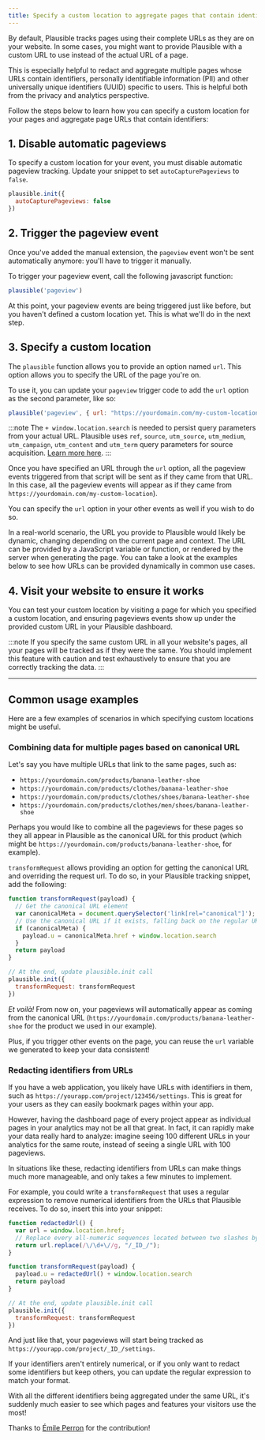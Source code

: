 ```yaml
---
title: Specify a custom location to aggregate pages that contain identifiers
---
```


By default, Plausible tracks pages using their complete URLs as they are on your website. In some cases, you might want to provide Plausible with a custom URL to use instead of the actual URL of a page.

This is especially helpful to redact and aggregate multiple pages whose URLs contain identifiers, personally identifiable information (PII) and other universally unique identifiers (UUID) specific to users. This is helpful both from the privacy and analytics perspective.

Follow the steps below to learn how you can specify a custom location for your pages and aggregate page URLs that contain identifiers:

## 1. Disable automatic pageviews

To specify a custom location for your event, you must disable automatic pageview tracking. Update your snippet to set `autoCapturePageviews` to `false`.

```javascript
plausible.init({
  autoCapturePageviews: false
})
```

## 2. Trigger the pageview event

Once you've added the manual extension, the `pageview` event won't be sent automatically anymore: you'll have to trigger it manually.

To trigger your pageview event, call the following javascript function:

```javascript
plausible('pageview')
```

At this point, your pageview events are being triggered just like before, but you haven't defined a custom location yet.
This is what we'll do in the next step.

## 3. Specify a custom location
The `plausible` function allows you to provide an option named `url`.
This option allows you to specify the URL of the page you're on.

To use it, you can update your `pageview` trigger code to add the `url` option as the second parameter, like so:

```js
plausible('pageview', { url: "https://yourdomain.com/my-custom-location" + window.location.search });
```

:::note
The `+ window.location.search` is needed to persist query parameters from your actual URL. Plausible uses `ref`, `source`, `utm_source`, `utm_medium`, `utm_campaign`, `utm_content` and `utm_term` query parameters for source acquisition. [Learn more here](top-referrers.md).
:::

Once you have specified an URL through the `url` option, all the pageview events triggered from that script will be sent as if they came from that URL. In this case, all the pageview events will appear as if they came from `https://yourdomain.com/my-custom-location`).

You can specify the `url` option in your other events as well if you wish to do so.

In a real-world scenario, the URL you provide to Plausible would likely be dynamic, changing depending on the current page and context. The URL can be provided by a JavaScript variable or function, or rendered by the server when generating the page. You can take a look at the examples below to see how URLs can be provided dynamically in common use cases.

## 4. Visit your website to ensure it works

You can test your custom location by visiting a page for which you specified a custom location, and ensuring pageviews events show up under the provided custom URL in your Plausible dashboard.

:::note
If you specify the same custom URL in all your website's pages, all your pages will be tracked as if they were the same. You should implement this feature with caution and test exhaustively to ensure that you are correctly tracking the data.
:::

---

## Common usage examples

Here are a few examples of scenarios in which specifying custom locations might be useful.
### Combining data for multiple pages based on canonical URL

Let's say you have multiple URLs that link to the same pages, such as:

- `https://yourdomain.com/products/banana-leather-shoe`
- `https://yourdomain.com/products/clothes/banana-leather-shoe`
- `https://yourdomain.com/products/clothes/shoes/banana-leather-shoe`
- `https://yourdomain.com/products/clothes/men/shoes/banana-leather-shoe`

Perhaps you would like to combine all the pageviews for these pages so they all appear in Plausible as the canonical URL for this product (which might be `https://yourdomain.com/products/banana-leather-shoe`, for example).

`transformRequest` allows providing an option for getting the canonical URL and overriding the request url. To do so, in your Plausible tracking snippet, add the following:

```javascript
function transformRequest(payload) {
  // Get the canonical URL element
  var canonicalMeta = document.querySelector('link[rel="canonical"]');
  // Use the canonical URL if it exists, falling back on the regular URL when it doesn't.
  if (canonicalMeta) {
    payload.u = canonicalMeta.href + window.location.search
  }
  return payload
}

// At the end, update plausible.init call
plausible.init({
  transformRequest: transformRequest
})
```

_Et voilà!_ From now on, your pageviews will automatically appear as coming from the canonical URL (`https://yourdomain.com/products/banana-leather-shoe` for the product we used in our example).

Plus, if you trigger other events on the page, you can reuse the `url` variable we generated to keep your data consistent!

### Redacting identifiers from URLs

If you have a web application, you likely have URLs with identifiers in them, such as `https://yourapp.com/project/123456/settings`. This is great for your users as they can easily bookmark pages within your app.

However, having the dashboard page of every project appear as individual pages in your analytics may not be all that great. In fact, it can rapidly make your data really hard to analyze: imagine seeing 100 different URLs in your analytics for the same route, instead of seeing a single URL with 100 pageviews.

In situations like these, redacting identifiers from URLs can make things much more manageable, and only takes a few minutes to implement.

For example, you could write a `transformRequest` that uses a regular expression to remove numerical identifiers from the URLs that Plausible receives. To do so, insert this into your snippet:

```javascript
function redactedUrl() {
  var url = window.location.href;
  // Replace every all-numeric sequences located between two slashes by "_ID_"
  return url.replace(/\/\d+\//g, "/_ID_/");
}

function transformRequest(payload) {
  payload.u = redactedUrl() + window.location.search
  return payload
}

// At the end, update plausible.init call
plausible.init({
  transformRequest: transformRequest
})
```

And just like that, your pageviews will start being tracked as `https://yourapp.com/project/_ID_/settings`.

If your identifiers aren't entirely numerical, or if you only want to redact some identifiers but keep others, you can update the regular expression to match your format.

With all the different identifiers being aggregated under the same URL, it's suddenly much easier to see which pages and features your visitors use the most!

Thanks to [Émile Perron](https://github.com/EmilePerron) for the contribution!
